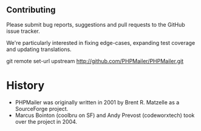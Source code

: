 ## Contributing
Please submit bug reports, suggestions and pull requests to the GitHub issue tracker.

We're particularly interested in fixing edge-cases, expanding test coverage and updating translations.

git remote set-url upstream http://github.com/PHPMailer/PHPMailer.git

# History
- PHPMailer was originally written in 2001 by Brent R. Matzelle as a SourceForge project.
- Marcus Bointon (coolbru on SF) and Andy Prevost (codeworxtech) took over the project in 2004.





 
